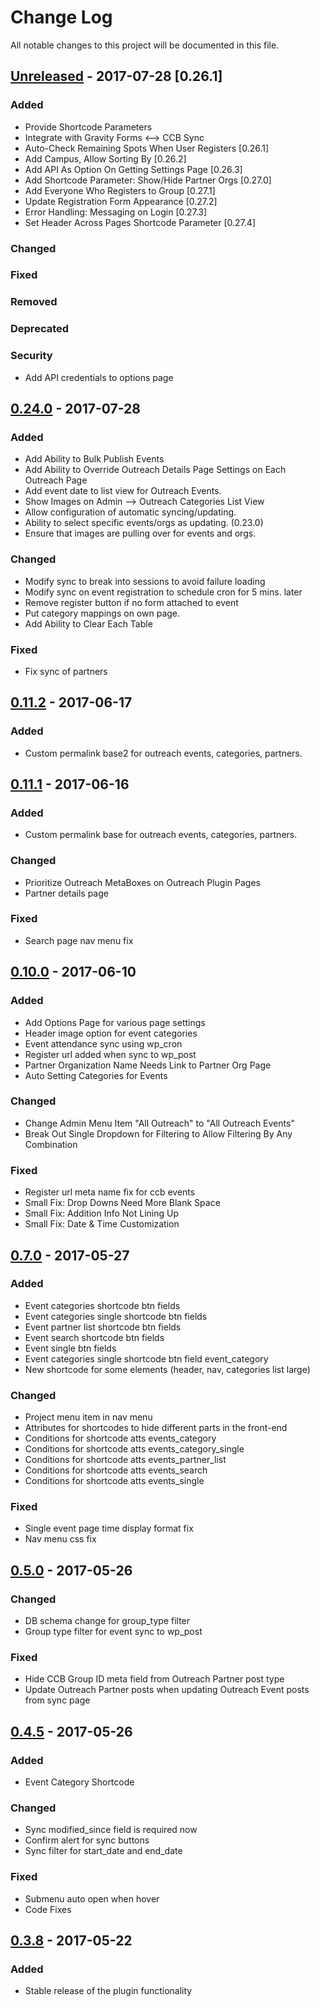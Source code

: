 # Change Log
All notable changes to this project will be documented in this file.

## [Unreleased] - 2017-07-28 [0.26.1]
### Added
- Provide Shortcode Parameters
- Integrate with Gravity Forms <--> CCB Sync
- Auto-Check Remaining Spots When User Registers [0.26.1]
- Add Campus, Allow Sorting By  [0.26.2]
- Add API As Option On Getting Settings Page [0.26.3]
- Add Shortcode Parameter: Show/Hide Partner Orgs [0.27.0]
- Add Everyone Who Registers to Group [0.27.1]
- Update Registration Form Appearance [0.27.2]
- Error Handling: Messaging on Login [0.27.3]
- Set Header Across Pages Shortcode Parameter [0.27.4]

### Changed

### Fixed

### Removed

### Deprecated

### Security
- Add API credentials to options page

## [0.24.0] - 2017-07-28
### Added
- Add Ability to Bulk Publish Events
- Add Ability to Override Outreach Details Page Settings on Each Outreach Page
- Add event date to list view for Outreach Events.
- Show Images on Admin --> Outreach Categories List View
- Allow configuration of automatic syncing/updating.
- Ability to select specific events/orgs as updating. (0.23.0)
- Ensure that images are pulling over for events and orgs.

### Changed
- Modify sync to break into sessions to avoid failure loading
- Modify sync on event registration to schedule cron for 5 mins. later
- Remove register button if no form attached to event
- Put category mappings on own page.
- Add Ability to Clear Each Table

### Fixed
- Fix sync of partners

## [0.11.2] - 2017-06-17
### Added
- Custom permalink base2 for outreach events, categories, partners.

## [0.11.1] - 2017-06-16
### Added
- Custom permalink base for outreach events, categories, partners.

### Changed
- Prioritize Outreach MetaBoxes on Outreach Plugin Pages
- Partner details page

### Fixed
- Search page nav menu fix

## [0.10.0] - 2017-06-10
### Added
- Add Options Page for various page settings
- Header image option for event categories
- Event attendance sync using wp_cron
- Register url added when sync to wp_post
- Partner Organization Name Needs Link to Partner Org Page
- Auto Setting Categories for Events

### Changed
- Change Admin Menu Item "All Outreach" to "All Outreach Events"
- Break Out Single Dropdown for Filtering to Allow Filtering By Any Combination

### Fixed
- Register url meta name fix for ccb events
- Small Fix: Drop Downs Need More Blank Space
- Small Fix: Addition Info Not Lining Up
- Small Fix: Date & Time Customization

## [0.7.0] - 2017-05-27
### Added
- Event categories shortcode btn fields
- Event categories single shortcode btn fields
- Event partner list shortcode btn fields
- Event search shortcode btn fields
- Event single btn fields
- Event categories single shortcode btn field event_category
- New shortcode for some elements (header, nav, categories list large)

### Changed
- Project menu item in nav menu
- Attributes for shortcodes to hide different parts in the front-end
- Conditions for shortcode atts events_category
- Conditions for shortcode atts events_category_single
- Conditions for shortcode atts events_partner_list
- Conditions for shortcode atts events_search
- Conditions for shortcode atts events_single

### Fixed
- Single event page time display format fix
- Nav menu css fix

## [0.5.0] - 2017-05-26
### Changed
- DB schema change for group_type filter
- Group type filter for event sync to wp_post

### Fixed
- Hide CCB Group ID meta field from Outreach Partner post type
- Update Outreach Partner posts when updating Outreach Event posts from sync page

## [0.4.5] - 2017-05-26
### Added
- Event Category Shortcode

### Changed
- Sync modified_since field is required now
- Confirm alert for sync buttons
- Sync filter for start_date and end_date

### Fixed
- Submenu auto open when hover
- Code Fixes

## [0.3.8] - 2017-05-22
### Added
- Stable release of the plugin functionality

[Unreleased]: https://github.com/LiquidChurch/lqd-outreach/compare/v0.24.0...HEAD
[0.24.0]: https://github.com/LiquidChurch/lqd-outreach/compare/v0.11.2..v0.24.0
[0.11.2]: https://github.com/LiquidChurch/lqd-outreach/compare/v0.11.1..v0.11.2
[0.11.1]: https://github.com/LiquidChurch/lqd-outreach/compare/v0.10.0..v0.11.1
[0.10.0]: https://github.com/LiquidChurch/lqd-outreach/compare/v0.7.0...v0.10.0
[0.7.0]: https://github.com/LiquidChurch/lqd-outreach/compare/v0.5.0...v0.7.0
[0.5.0]: https://github.com/LiquidChurch/lqd-outreach/compare/v0.4.5...v0.5.0
[0.4.5]: https://github.com/LiquidChurch/lqd-outreach/compare/v0.3.8...v0.4.5
[0.3.8]: https://github.com/LiquidChurch/lqd-outreach/compare/0.0.0...v0.3.8